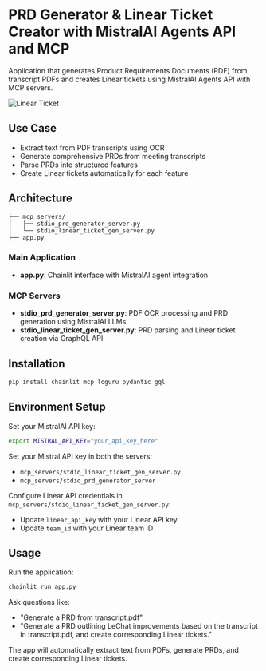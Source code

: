 # PRD Generator & Linear Ticket Creator with MistralAI Agents API and MCP

Application that generates Product Requirements Documents (PDF) from transcript PDFs and creates Linear tickets using MistralAI Agents API with MCP servers.

![Linear Ticket](https://raw.githubusercontent.com/mistralai/cookbook/refs/heads/main/gif/Linear_tickets.gif)

## Use Case

- Extract text from PDF transcripts using OCR
- Generate comprehensive PRDs from meeting transcripts
- Parse PRDs into structured features
- Create Linear tickets automatically for each feature

## Architecture

```
├── mcp_servers/
│   ├── stdio_prd_generator_server.py
│   └── stdio_linear_ticket_gen_server.py
├── app.py
```

### Main Application
- **app.py**: Chainlit interface with MistralAI agent integration

### MCP Servers
- **stdio_prd_generator_server.py**: PDF OCR processing and PRD generation using MistralAI LLMs
- **stdio_linear_ticket_gen_server.py**: PRD parsing and Linear ticket creation via GraphQL API

## Installation

```bash
pip install chainlit mcp loguru pydantic gql
```

## Environment Setup

Set your MistralAI API key:
```bash
export MISTRAL_API_KEY="your_api_key_here"
```

Set your Mistral API key in both the servers:
- `mcp_servers/stdio_linear_ticket_gen_server.py`
- `mcp_servers/stdio_prd_generator_server`

Configure Linear API credentials in `mcp_servers/stdio_linear_ticket_gen_server.py`:
- Update `linear_api_key` with your Linear API key
- Update `team_id` with your Linear team ID

## Usage

Run the application:
```bash
chainlit run app.py
```

Ask questions like:
- "Generate a PRD from transcript.pdf"
- "Generate a PRD outlining LeChat improvements based on the transcript in transcript.pdf, and create corresponding Linear tickets."

The app will automatically extract text from PDFs, generate PRDs, and create corresponding Linear tickets.

